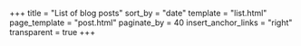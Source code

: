+++
title = "List of blog posts"
sort_by = "date"
template = "list.html"
page_template = "post.html"
paginate_by = 40
insert_anchor_links = "right"
transparent = true
+++
